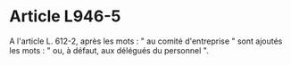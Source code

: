 # Article L946-5

A l'article L. 612-2, après les mots : " au comité d'entreprise " sont ajoutés les mots : " ou, à défaut, aux délégués du personnel ".
